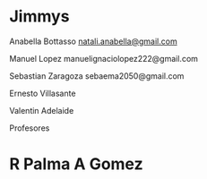 # Jimmys
Anabella Bottasso natali.anabella@gmail.com
<p>
Manuel Lopez manuelignaciolopez222@gmail.com
  </p>
  <p>
Sebastian Zaragoza sebaema2050@gmail.com
    </p>
    <p>
Ernesto Villasante 
      </p>
      <p>
Valentin Adelaide
        </p>

Profesores
<h1>
R Palma
A Gomez
</h1>
